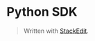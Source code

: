 # Python SDK


> Written with [StackEdit](https://stackedit.io/).
<!--stackedit_data:
eyJoaXN0b3J5IjpbMjEyODg3MTk4NV19
-->